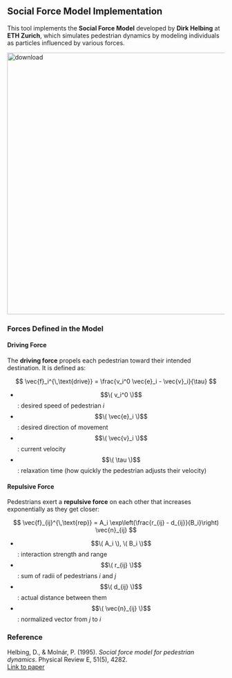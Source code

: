 

## Social Force Model Implementation

This tool implements the **Social Force Model** developed by **Dirk Helbing** at **ETH Zurich**, which simulates pedestrian dynamics by modeling individuals as particles influenced by various forces.

<img width="825" height="604" alt="download" src="https://github.com/user-attachments/assets/3f09192c-c3af-4338-8274-96f3a702e758" />

###  Forces Defined in the Model

####  Driving Force
The **driving force** propels each pedestrian toward their intended destination. It is defined as:

$$
\vec{f}_i^{\,\text{drive}} = \frac{v_i^0 \vec{e}_i - \vec{v}_i}{\tau}
$$

- $$\( v_i^0 \)$$: desired speed of pedestrian *i*  
- $$\( \vec{e}_i \)$$: desired direction of movement  
- $$\( \vec{v}_i \)$$: current velocity  
- $$\( \tau \)$$: relaxation time (how quickly the pedestrian adjusts their velocity)

####  Repulsive Force
Pedestrians exert a **repulsive force** on each other that increases exponentially as they get closer:

$$
\vec{f}_{ij}^{\,\text{rep}} = A_i \exp\left(\frac{r_{ij} - d_{ij}}{B_i}\right) \vec{n}_{ij}
$$

- $$\( A_i \), \( B_i \)$$: interaction strength and range  
- $$\( r_{ij} \)$$: sum of radii of pedestrians *i* and *j*  
- $$\( d_{ij} \)$$: actual distance between them  
- $$\( \vec{n}_{ij} \)$$: normalized vector from *j* to *i*



###  Reference

Helbing, D., & Molnár, P. (1995). *Social force model for pedestrian dynamics*. Physical Review E, 51(5), 4282.  
[Link to paper](https://doi.org/10.1103/PhysRevE.51.4282)


